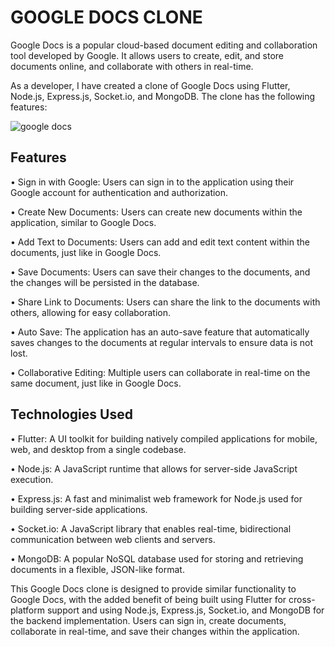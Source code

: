 # GOOGLE DOCS CLONE

Google Docs is a popular cloud-based document editing and collaboration tool developed by Google. It allows users to create, edit, and store documents online, and collaborate with others in real-time.

As a developer, I have created a clone of Google Docs using Flutter, Node.js, Express.js, Socket.io, and MongoDB. The clone has the following features:

![google docs](https://user-images.githubusercontent.com/98637307/232616777-e017765d-f1a9-4b40-8c50-8c427333f1ab.png)

## Features
•	Sign in with Google: Users can sign in to the application using their Google account for authentication and authorization.

•	Create New Documents: Users can create new documents within the application, similar to Google Docs.

•	Add Text to Documents: Users can add and edit text content within the documents, just like in Google Docs.

•	Save Documents: Users can save their changes to the documents, and the changes will be persisted in the database.

•	Share Link to Documents: Users can share the link to the documents with others, allowing for easy collaboration.

•	Auto Save: The application has an auto-save feature that automatically saves changes to the documents at regular intervals to ensure data is not lost.

•	Collaborative Editing: Multiple users can collaborate in real-time on the same document, just like in Google Docs.

## Technologies Used
•	Flutter: A UI toolkit for building natively compiled applications for mobile, web, and desktop from a single codebase.

•	Node.js: A JavaScript runtime that allows for server-side JavaScript execution.

•	Express.js: A fast and minimalist web framework for Node.js used for building server-side applications.

•	Socket.io: A JavaScript library that enables real-time, bidirectional communication between web clients and servers.

•	MongoDB: A popular NoSQL database used for storing and retrieving documents in a flexible, JSON-like format.

This Google Docs clone is designed to provide similar functionality to Google Docs, with the added benefit of being built using Flutter for cross-platform support and using Node.js, Express.js, Socket.io, and MongoDB for the backend implementation. Users can sign in, create documents, collaborate in real-time, and save their changes within the application.



